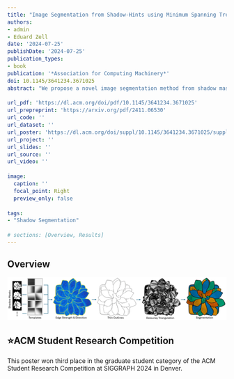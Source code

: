 ```yaml
---
title: "Image Segmentation from Shadow-Hints using Minimum Spanning Trees"
authors:
- admin
- Eduard Zell
date: '2024-07-25'
publishDate: '2024-07-25'
publication_types:
- book
publication: '*Association for Computing Machinery*'
doi: 10.1145/3641234.3671025
abstract: "We propose a novel image segmentation method from shadow masks. These shadow masks are used to detect outline points which are Delaunay triangulated. Our algorithm operates on these triangulations to close incomplete contours and create an image segmentation."

url_pdf: 'https://dl.acm.org/doi/pdf/10.1145/3641234.3671025'
url_prepreprint: 'https://arxiv.org/pdf/2411.06530'
url_code: ''
url_dataset: ''
url_poster: 'https://dl.acm.org/doi/suppl/10.1145/3641234.3671025/suppl_file/SIGGRAPH24_Poster.pdf'
url_project: ''
url_slides: ''
url_source: ''
url_video: ''

image:
  caption: ''
  focal_point: Right
  preview_only: false

tags:
- "Shadow Segmentation"

# sections: [Overview, Results]
---
```


## Overview
![screen reader text](overview.png "Starting from a set of shadow masks, we use templates to extract light-to-shadow transitions. After combining these transitions into an edge strength and direction, we apply non-maximum suppression to obtain thin outlines. The segmentation is performed on a Delaunay triangulation of the detected outline points.")

## ⭐ACM Student Research Competition
This poster won third place in the graduate student category of the ACM Student Research Competition at SIGGRAPH 2024 in Denver.

